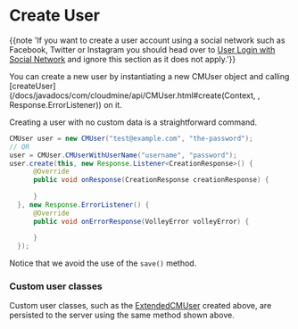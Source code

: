 # Create User

{{note 'If you want to create a user account using a social network such as Facebook, Twitter or Instagram you should head over to [User Login with Social Network](#/android_and_java#user-login-with-social-network) and ignore this section as it does not apply.'}}

You can create a new user by instantiating a new CMUser object and calling [createUser](/docs/javadocs/com/cloudmine/api/CMUser.html#create(Context, , Response.ErrorListener)) on it.

Creating a user with no custom data is a straightforward command.

```java
CMUser user = new CMUser("test@example.com", "the-password");
// OR
user = CMUser.CMUserWithUserName("username", "password");
user.create(this, new Response.Listener<CreationResponse>() {
      @Override
      public void onResponse(CreationResponse creationResponse) {
           
      }
  }, new Response.ErrorListener() {
      @Override
      public void onErrorResponse(VolleyError volleyError) {
           
      }
  });
```
	  
Notice that we avoid the use of the `save()` method.

### Custom user classes

Custom user classes, such as the [ExtendedCMUser](#/android_and_java#user-data) created above, are persisted to the server using the same method shown above.
